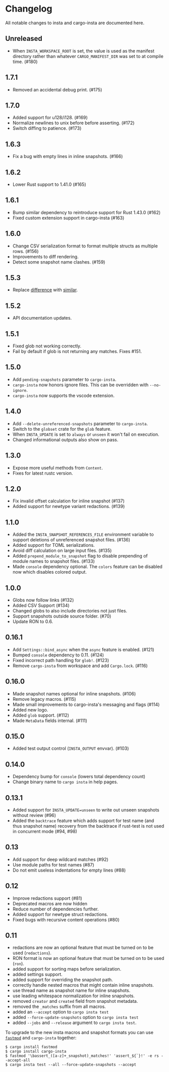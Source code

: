 # Changelog

All notable changes to insta and cargo-insta are documented here.

## Unreleased

* When `INSTA_WORKSPACE_ROOT` is set, the value is used as the manifest
  directory rather than whatever `CARGO_MANIFEST_DIR` was set to at compile
  time.  (#180)

## 1.7.1

* Removed an accidental debug print.  (#175)

## 1.7.0

* Added support for u128/i128.  (#169)
* Normalize newlines to unix before before asserting.  (#172)
* Switch diffing to patience.  (#173)

## 1.6.3

* Fix a bug with empty lines in inline snapshots.  (#166)

## 1.6.2

* Lower Rust support to 1.41.0  (#165)

## 1.6.1

* Bump similar dependency to reintroduce support for Rust 1.43.0  (#162)
* Fixed custom extension support in cargo-insta  (#163)

## 1.6.0

* Change CSV serialization format to format multiple structs as
  multiple rows.   (#156)
* Improvements to diff rendering.
* Detect some snapshot name clashes.  (#159)

## 1.5.3

* Replace [difference](https://crates.io/crates/difference) with
  [similar](https://crates.io/crates/similar).

## 1.5.2

* API documentation updates.

## 1.5.1

* Fixed glob not working correctly.
* Fail by default if glob is not returning any matches. Fixes #151.

## 1.5.0

* Add `pending-snapshots` parameter to `cargo-insta`.
* `cargo-insta` now honors ignore files.  This can be overridden
  with `--no-ignore`.
* `cargo-insta` now supports the vscode extension.

## 1.4.0

* Add `--delete-unreferenced-snapshots` parameter to `cargo-insta`.
* Switch to the `globset` crate for the `glob` feature.
* When `INSTA_UPDATE` is set to `always` or `unseen` it won't
  fail on execution.
* Changed informational outputs also show on pass.

## 1.3.0

* Expose more useful methods from `Content`.
* Fixes for latest rustc version.

## 1.2.0

* Fix invalid offset calculation for inline snapshot (#137)
* Added support for newtype variant redactions. (#139)

## 1.1.0

* Added the `INSTA_SNAPSHOT_REFERENCES_FILE` environment variable to support
  deletions of unreferenced snapshot files. (#136)
* Added support for TOML serializations.
* Avoid diff calculation on large input files. (#135)
* Added `prepend_module_to_snapshot` flag to disable prepending of module
  names to snapshot files. (#133)
* Made `console` dependency optional.  The `colors` feature can be disabled now
  which disables colored output.

## 1.0.0

* Globs now follow links (#132)
* Added CSV Support (#134)
* Changed globs to also include directories not just files.
* Support snapshots outside source folder. (#70)
* Update RON to 0.6.

## 0.16.1

* Add `Settings::bind_async` when the `async` feature is enabled. (#121)
* Bumped `console` dependency to 0.11. (#124)
* Fixed incorrect path handling for `glob!`. (#123)
* Remove `cargo-insta` from workspace and add `Cargo.lock`. (#116)

## 0.16.0

* Made snapshot names optional for inline snapshots. (#106)
* Remove legacy macros. (#115)
* Made small improvements to cargo-insta's messaging and flags (#114)
* Added new logo.
* Added `glob` support. (#112)
* Made `MetaData` fields internal. (#111)

## 0.15.0

* Added test output control (`INSTA_OUTPUT` envvar). (#103)

## 0.14.0

* Dependency bump for `console` (lowers total dependency count)
* Change binary name to `cargo insta` in help pages.

## 0.13.1

* Added support for `INSTA_UPDATE=unseen` to write out unseen snapshots without review (#96)
* Added the `backtrace` feature which adds support for test name (and thus snapshot name)
  recovery from the backtrace if rust-test is not used in concurrent mode (#94, #98)

## 0.13

* Add support for deep wildcard matches (#92)
* Use module paths for test names (#87)
* Do not emit useless indentations for empty lines (#88)

## 0.12

* Improve redactions support (#81)
* Deprecated macros are now hidden
* Reduce number of dependencies further.
* Added support for newtype struct redactions.
* Fixed bugs with recursive content operations (#80)

## 0.11

* redactions are now an optional feature that must be turned on to be used (`redactions`).
* RON format is now an optional feature that must be turned on to be used (`ron`).
* added support for sorting maps before serialization.
* added settings support.
* added support for overriding the snapshot path.
* correctly handle nested macros that might contain inline snapshots.
* use thread name as snapshot name for inline snapshots.
* use leading whitespace normalization for inline snapshots.
* removed `creator` and `created` field from snapshot metadata.
* removed the `_matches` suffix from all macros.
* added an `--accept` option to `cargo insta test`
* added `--force-update-snapshots` option to `cargo insta test`
* added `--jobs` and `--release` argument to `cargo insta test`.

To upgrade to the new insta macros and snapshot formats you can use
[`fastmod`](https://crates.io/crates/fastmod) and `cargo-insta` together:

    $ cargo install fastmod
    $ cargo install cargo-insta
    $ fastmod '\bassert_([a-z]+_snapshot)_matches!' 'assert_${`}!' -e rs --accept-all
    $ cargo insta test --all --force-update-snapshots --accept
